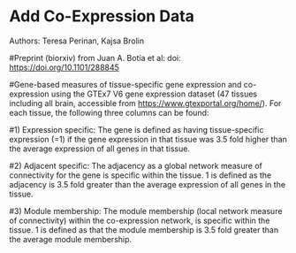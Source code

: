 # Add Co-Expression Data
Authors: Teresa Perinan, Kajsa Brolin

#Preprint (biorxiv) from Juan A. Botía et al: doi: https://doi.org/10.1101/288845

#Gene-based measures of tissue-specific gene expression and co-expression using the GTEx7 V6 gene expression dataset (47 tissues including all brain, accessible from https://www.gtexportal.org/home/). For each tissue, the following three columns can be found:

#1) Expression specific: The gene is defined as having tissue-specific expression (=1) if the gene expression in that tissue was 3.5 fold higher than the average expression of all genes in that tissue.

#2) Adjacent specific: The adjacency as a global network measure of connectivity for the gene is specific within the tissue. 1 is defined as the adjacency is 3.5 fold greater than the average expression of all genes in the tissue. 

#3) Module membership: The module membership (local network measure of connectivity) within the co-expression network, is specific within the tissue. 1 is defined as that the module membership is 3.5 fold greater than the average module membership.
